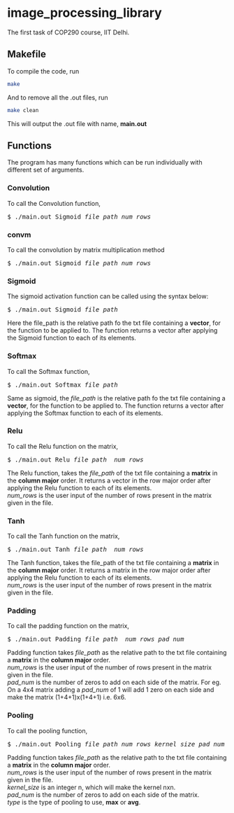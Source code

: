 # image_processing_library
The first task of COP290 course, IIT Delhi. 

## Makefile
To compile the code, run 
```sh
make
```
And to remove all the .out files, run
```sh
make clean
```
This will output the .out file with name, **main.out**
## Functions
The program has many functions which can be run individually with different set of arguments.

### Convolution
To call the Convolution function,
<pre>
$ ./main.out Sigmoid <i>file_path</i> <i>num_rows</i>
</pre>

### convm
To call the convolution by matrix multiplication method
<pre>
$ ./main.out Sigmoid <i>file_path</i> <i>num_rows</i>
</pre>

### Sigmoid

The sigmoid activation function can be called using the syntax below:

<pre>
$ ./main.out Sigmoid <i>file_path</i>
</pre>

Here the file_path is the relative path fo the txt file containing a **vector**, for the function to be applied to. The function returns a vector after applying the Sigmoid function to each of its elements. 

### Softmax

To call the Softmax function,

<pre>
$ ./main.out Softmax <i>file_path</i>
</pre>

Same as sigmoid, the *file_path* is the relative path fo the txt file containing a **vector**, for the function to be applied to. The function returns a vector after applying the Softmax function to each of its elements.

### Relu

To call the Relu function on the matrix,
<pre>
$ ./main.out Relu <i>file_path</i>  <i>num_rows</i>  
</pre>

The Relu function, takes the *file_path* of the txt file containing a **matrix** in the **column major** order. It returns a vector in the row major order after applying the Relu function to each of its elements.<br>
*num_rows* is the user input of the number of rows present in the matrix given in the file.
### Tanh

To call the Tanh function on the matrix,
<pre>
$ ./main.out Tanh <i>file_path</i>  <i>num_rows</i>  
</pre>

The Tanh function, takes the file_path of the txt file containing a **matrix** in the **column major** order. It returns a matrix in the row major order after applying the Relu function to each of its elements.<br>
*num_rows* is the user input of the number of rows present in the matrix given in the file.

### Padding
To call the padding function on the matrix,
<pre>
$ ./main.out Padding <i>file_path</i> <i> num_rows</i> <i>pad_num</i>
</pre>
Padding function takes *file_path* as the relative path to the txt file containing a **matrix** in the **column major** order.<br>
*num_rows* is the user input of the number of rows present in the matrix given in the file.<br>
*pad_num* is the number of zeros to add on each side of the matrix. For eg. On a 4x4 matrix adding a *pad_num* of 1 will add 1 zero on each side and make the matrix (1+4+1)x(1+4+1) i.e. 6x6.<br>

### Pooling 
To call the pooling function,
<pre>
$ ./main.out Pooling <i>file_path</i> <i>num_rows</i> <i>kernel_size</i> <i>pad_num</i> <i>type</i>
</pre>
Padding function takes *file_path* as the relative path to the txt file containing a **matrix** in the **column major** order.<br>
*num_rows* is the user input of the number of rows present in the matrix given in the file.<br>
*kernel_size* is an integer n, which will make the kernel nxn.<br>
*pad_num* is the number of zeros to add on each side of the matrix.<br>
*type* is the type of pooling to use, **max** or **avg**. <br>

